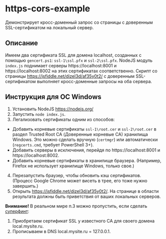# https-cors-example
Демонстрирует кросс-доменный запрос со страницы с доверенным SSL-сертификатом на локальный сервер.

Описание
--------
Имеем два сертификата SSL для домена localhost, созданных с помощью `gencert.ps1`: `ssl-1\ssl.pfx` и `ssl-2\ssl.pfx`.
NodeJS модуль `index.js` поднимает серверы https://localhost:8001 и https://localhost:8002 на этих сертификатах соответственно.
Скрипт со страницы https://jsfiddle.net/dizel3d/af35y0t2/ с доверенным SSL-сертификатом выполняет кросс-доменные запросы на оба сервера.

Инструкция для OC Windows
----------
1. Установить NodeJS https://nodejs.org/
2. Запустить `node index.js`.
3. Легализовать сертификаты одним из способов:
  * Добавить корневые сертификаты `ssl-1\root.cer` и `ssl-2\root.cer` в раздел Trusted Root CA (Доверенные корневые CA) хранилища Windows. Это можно сделать вручную (`certmgr`) или автоматически (`regcerts.cmd`, требует PowerShell 3+).
  * Добавить серверы в исключения, перейдя по https://localhost:8001 и https://localhost:8002.
  * Добавить корневые сертификаты в хранилище браузера. (Например, Firefox не использует хранилище Windows, только свое.)
4. Перезапустить браузер, чтобы обновить кэш сертификатов. (Процесс Google Chrome может висеть в трее, его тоже нужно завершить.)
5. Открыть https://jsfiddle.net/dizel3d/af35y0t2/. На странице в области результата должны быть приветствия от ваших локальных серверов.

**Внимание!** В реальном мире п.3 можно пропустить, если сделать [суперфинт](http://stackoverflow.com/questions/6793174/third-party-signed-ssl-certificate-for-localhost-127-0-0-1/22258328#22258328):

1. Приобретаем сертификат SSL у известного CA для своего домена local.mysite.ru.
2. Прописываем в DNS local.mysite.ru = 127.0.0.1.
